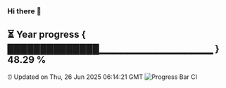 ### Hi there 👋
⏳ Year progress { ██████████████▁▁▁▁▁▁▁▁▁▁▁▁▁▁▁▁ } 48.29 %
---
⏰ Updated on Thu, 26 Jun 2025 06:14:21 GMT
![Progress Bar CI](https://github.com/Moyi321/Moyi321/workflows/Progress%20Bar%20CI/badge.svg)
